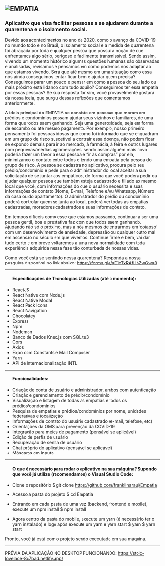 ![EMPATIA](https://user-images.githubusercontent.com/51242246/82749560-56736800-9d80-11ea-9409-816f670f872b.jpg)
---------------------------------------------------------------------------------------------------------------------------------------------------------------------------------
<h3><b>Aplicativo que visa facilitar pessoas a se ajudarem durante a quarentena e o isolamento social.</h3></b>

Devido aos acontecimentos no ano de 2020, como o avanço da COVID-19 no mundo todo e no Brasil, o isolamento social e a medida de quarentena foi abraçada por toda e qualquer pessoa que possui a noção de que enfrentamos algo sério, perigoso e facilmente transmissível. Sendo assim, vivendo um momento histórico algumas questões humanas são observadas e analisadas, revisamos e pensamos em como podemos nos adaptar ao que estamos vivendo. Será que até mesmo em uma situação como essa nós ainda conseguimos tentar ficar bem e ajudar quem precisa? Conseguimos parar um pouco e pensar em como a pessoa do seu lado ou mais próximo está lidando com tudo aquilo? Conseguimos ter essa empatia por essas pessoas? Se sua resposta for sim, você provavelmente gostará da nossa ideia, que surgiu dessas reflexões que comentamos anteriormente.

A ideia principal do EMPATIA se consiste em pessoas que moram em prédios e condomínios possam ajudar seus vizinhos e familiares, de uma forma que todos saem ganhando. Seja uma generosidade, seja em forma de escambo ou até mesmo pagamento. Por exemplo, nosso primeiro pensamento foi pessoas idosas que como foi informado que se enquadram em um grupo de risco suscetível a contrair essa doença, não podem ficar se expondo demais para ir ao mercado, à farmácia, à feira e outros lugares com pequenas/médias aglomerações, sendo assim alguém mais novo poderia fazer um favor a essa pessoa e “ir às compras” por ela, minimizando o contato entre todos e tendo uma empatia pela pessoa do grupo de risco.
A pessoa se cadastra no aplicativo, procura pelo seu prédio/condomínio e pede para o administrador do local aceitar a sua solicitação de se juntar aos empáticos, de forma que você poderá pedir ou ajudar qualquer pessoa que também esteja cadastrado e filiado ao mesmo local que você, com informações do que o usuário necessita e suas informações de contato (Nome, E-mail, Telefone e/ou Whatsapp, Número da casa ou do apartamento). O administrador do prédio ou condomínio poderá controlar quem se junta ao local, poderá ver todas as empatias cadastradas, moradores cadastrados e suas informações de contato.

Em tempos difíceis como esse que estamos passando, continuar a ser uma pessoa gentil, boa e prestativa faz com que todos saem ganhando. Ajudando não só o próximo, mas a nós mesmos de entrarmos em ‘colapso’ com um desenvolvimento de ansiedade, depressão ou qualquer outro mal em ascensão no século em que vivemos. Continue firme e bem, vai dar tudo certo e em breve voltaremos a uma nova normalidade com toda experiência  adquirida nessa fase tão conturbada de nossas vidas.

Como você está se sentindo nessa quarentena? Responda a nossa pesquisa disponível no link abaixo: https://forms.gle/aE1xTxRAfUbZwGwa8

---------------------------------------------------------------------------------------------------------------------------------------------------------------------------------

<ul><h4>Especificações de Tecnologias Utilizadas (até o momento):</h4></ul>

- ReactJS
- React Native com Node.js
- React Native Modal
- React Pack Icons
- React Navigation
- Chocolatey
- Express
- Npm
- Nodemon
- Banco de Dados Knex.js com SQLite3
- Cors
- Axios
- Expo com Constants e Mail Composer
- Yarn
- API de Internacionalização INTL

---------------------------------------------------------------------------------------------------------------------------------------------------------------------------------

<ul><h4>Funcionalidades:</h4></ul>

- Criação de conta de usuário e administrador, ambos com autenticação
- Criação e gerenciamento de prédio/condomínio
- Visualização e listagem de todas as empatias e todos os prédios/condomínios
- Pesquisa de empatias e prédios/condomínios por nome, unidades federativas e localização
- Informações de contato do usuário cadastrado (e-mail, telefone, etc)
- Orientações da OMS para prevenção da COVID-19 
- Integração para meios de pagamento (pensável se aplicável)
- Edição de perfis de usuário
- Recuperação de senha de usuário
- Chat próprio do aplicativo (pensável se aplicável)
- Máscaras em inputs

---------------------------------------------------------------------------------------------------------------------------------------------------------------------------------

<ul><h4>O que é necessário para rodar o aplicativo na sua máquina? Supondo que você já utilize (recomendamos) o Visual Studio Code:</h4></ul>

- Clone o repositório
    $ git clone https://github.com/franklinarauj/Empatia

- Acesso a pasta do projeto
    $ cd Empatia
    
- Entrando em cada pasta de uma vez (backend, frontend e mobile), execute um npm install
    $ npm install

- Agora dentro da pasta do mobile, execute um yarn (é necessário ter o yarn instalado) e logo após execute um yarn e yarn start
    $ yarn
    $ yarn start
    
Pronto, você já está com o projeto sendo executado em sua máquina.

---------------------------------------------------------------------------------------------------------------------------------------------------------------------------------

PRÉVIA DA APLICAÇÃO NO DESKTOP FUNCIONANDO: https://stoic-lovelace-8c7bad.netlify.app/

